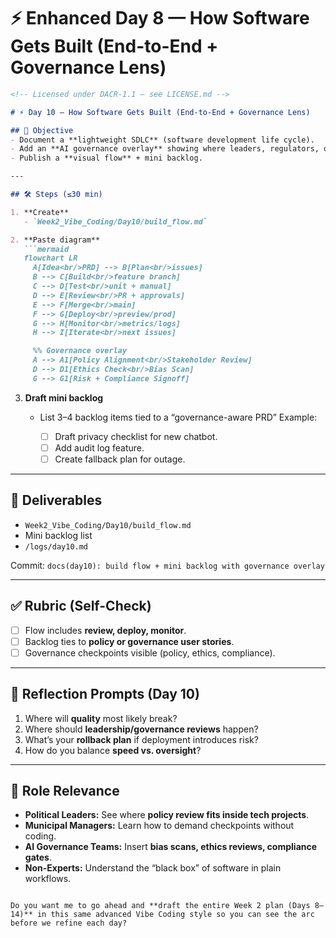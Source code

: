 # ⚡ Enhanced Day 8 — How Software Gets Built (End-to-End + Governance Lens)

````markdown
<!-- Licensed under DACR-1.1 — see LICENSE.md -->

# ⚡ Day 10 — How Software Gets Built (End-to-End + Governance Lens)

## 📌 Objective
- Document a **lightweight SDLC** (software development life cycle).  
- Add an **AI governance overlay** showing where leaders, regulators, or boards should review or approve.  
- Publish a **visual flow** + mini backlog.  

---

## 🛠 Steps (≤30 min)

1. **Create**
   - `Week2_Vibe_Coding/Day10/build_flow.md`

2. **Paste diagram**
   ```mermaid
   flowchart LR
     A[Idea<br/>PRD] --> B[Plan<br/>issues]
     B --> C[Build<br/>feature branch]
     C --> D[Test<br/>unit + manual]
     D --> E[Review<br/>PR + approvals]
     E --> F[Merge<br/>main]
     F --> G[Deploy<br/>preview/prod]
     G --> H[Monitor<br/>metrics/logs]
     H --> I[Iterate<br/>next issues]

     %% Governance overlay
     A --> A1[Policy Alignment<br/>Stakeholder Review]
     D --> D1[Ethics Check<br/>Bias Scan]
     G --> G1[Risk + Compliance Signoff]
````

3. **Draft mini backlog**

   * List 3–4 backlog items tied to a “governance-aware PRD”
     Example:

     * [ ] Draft privacy checklist for new chatbot.
     * [ ] Add audit log feature.
     * [ ] Create fallback plan for outage.

---

## 📂 Deliverables

* `Week2_Vibe_Coding/Day10/build_flow.md`
* Mini backlog list
* `/logs/day10.md`

Commit: `docs(day10): build flow + mini backlog with governance overlay`

---

## ✅ Rubric (Self-Check)

* [ ] Flow includes **review, deploy, monitor**.
* [ ] Backlog ties to **policy or governance user stories**.
* [ ] Governance checkpoints visible (policy, ethics, compliance).

---

## 📝 Reflection Prompts (Day 10)

1. Where will **quality** most likely break?
2. Where should **leadership/governance reviews** happen?
3. What’s your **rollback plan** if deployment introduces risk?
4. How do you balance **speed vs. oversight**?

---

## 🎯 Role Relevance

* **Political Leaders:** See where **policy review fits inside tech projects**.
* **Municipal Managers:** Learn how to demand checkpoints without coding.
* **AI Governance Teams:** Insert **bias scans, ethics reviews, compliance gates**.
* **Non-Experts:** Understand the “black box” of software in plain workflows.

```

Do you want me to go ahead and **draft the entire Week 2 plan (Days 8–14)** in this same advanced Vibe Coding style so you can see the arc before we refine each day?
```

